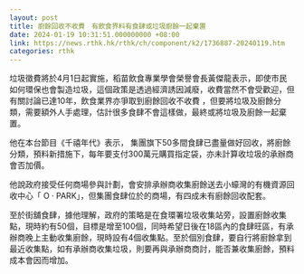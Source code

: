 ```yaml
---
layout: post
title: 廚餘回收不收費　有飲食界料有食肆或垃圾廚餘一起棄置
date: 2024-01-19 10:31:51.000000000 +08:00
link: https://news.rthk.hk/rthk/ch/component/k2/1736887-20240119.htm
categories: rthk
---
```


垃圾徵費將於4月1日起實施，稻苗飲食專業學會榮譽會長黃傑龍表示，即使市民如何環保也會製造垃圾，這個政策是透過經濟誘因減廢，收費當然不會受歡迎，但有關討論已達10年，飲食業界亦爭取到廚餘回收不收費 ，但要將垃圾及廚餘分類，需要額外人手處理，估計很多食肆不會這樣做，最終或將垃圾及廚餘一起棄置。

他在本台節目《千禧年代》表示， 集團旗下50多間食肆已盡量做好回收，將廚餘分類，預料新措施下，每年要支付300萬元購買指定袋，亦未計算收垃圾的承辦商會否加價。

他說政府接受任何商場參與計劃，會安排承辦商收集廚餘送去小蠔灣的有機資源回收中心「 O · PARK」，但集團食肆位於的商場，有四成未有廚餘回收配套。

至於街舖食肆，據他理解，政府的策略是在食環署垃圾收集站旁，設置廚餘收集點，現時約有50個，目標是增至100個，同時希望日後在18區內的食肆旺區，有承辦商晚上主動收集廚餘，現時設有4個收集點。至於個別食肆，要自行將廚餘拿到最近收集點，如有承辦商收集垃圾，則要再與承辦商商討，能否兼收集廚餘，預料成本會因而增加。
